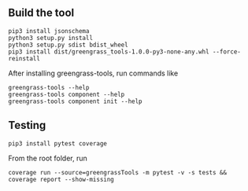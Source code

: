
## Build the tool
```
pip3 install jsonschema
python3 setup.py install 
python3 setup.py sdist bdist_wheel 
pip3 install dist/greengrass_tools-1.0.0-py3-none-any.whl --force-reinstall 
```

After installing greengrass-tools, run commands like
```
greengrass-tools --help
greengrass-tools component --help
greengrass-tools component init --help
```

## Testing

```
pip3 install pytest coverage
```

From the root folder, run

```coverage run --source=greengrassTools -m pytest -v -s tests && coverage report --show-missing```